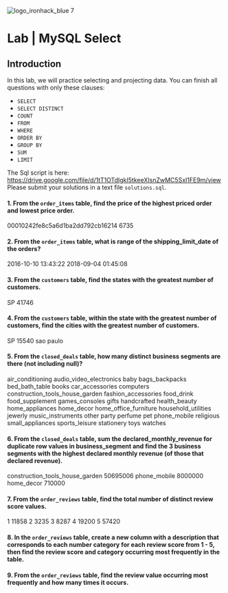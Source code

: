 ![logo_ironhack_blue 7](https://user-images.githubusercontent.com/23629340/40541063-a07a0a8a-601a-11e8-91b5-2f13e4e6b441.png)
# Lab | MySQL Select

## Introduction

 In this lab, we will practice selecting and projecting data. You can finish all questions with only these clauses:
- `SELECT`
- `SELECT DISTINCT`
- `COUNT`
- `FROM`
- `WHERE`
- `ORDER BY`
- `GROUP BY`
- `SUM`
- `LIMIT`

The Sql script is here: https://drive.google.com/file/d/1tT1OTdIgkI5tkeeXIsnZwMC5SxI1FE9m/view
Please submit your solutions in a text file `solutions.sql`.

#### 1. From the `order_items` table, find the price of the highest priced order and lowest price order.
00010242fe8c5a6d1ba2dd792cb16214	6735


#### 2. From the `order_items` table, what is range of the shipping_limit_date of the orders?
2016-10-10 13:43:22	2018-09-04 01:45:08

#### 3. From the `customers` table, find the states with the greatest number of customers.
SP	41746

#### 4. From the `customers` table, within the state with the greatest number of customers, find the cities with the greatest number of customers.
SP	15540	sao paulo


#### 5. From the `closed_deals` table, how many distinct business segments are there (not including null)?
air_conditioning
audio_video_electronics
baby
bags_backpacks
bed_bath_table
books
car_accessories
computers
construction_tools_house_garden
fashion_accessories
food_drink
food_supplement
games_consoles
gifts
handcrafted
health_beauty
home_appliances
home_decor
home_office_furniture
household_utilities
jewerly
music_instruments
other
party
perfume
pet
phone_mobile
religious
small_appliances
sports_leisure
stationery
toys
watches


#### 6. From the `closed_deals` table, sum the declared_monthly_revenue for duplicate row values in business_segment and find the 3 business segments with the highest declared monthly revenue (of those that declared revenue).
construction_tools_house_garden	50695006
phone_mobile	8000000
home_decor	710000

#### 7. From the `order_reviews` table, find the total number of distinct review score values.
1	11858
2	3235
3	8287
4	19200
5	57420


#### 8. In the `order_reviews` table, create a new column with a description that corresponds to each number category for each review score from 1 - 5, then find the review score and category occurring most frequently in the table.


#### 9. From the `order_reviews` table, find the review value occurring most frequently and how many times it occurs.

